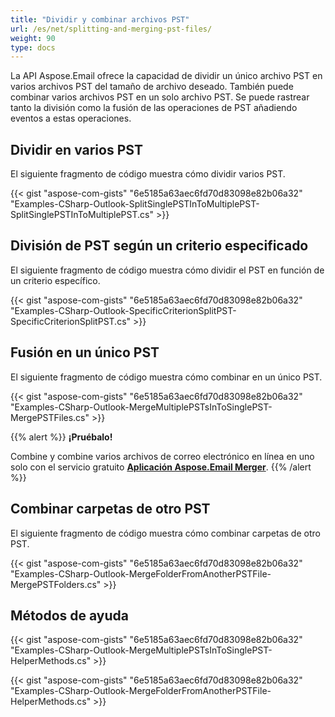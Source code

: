 ```yaml
---
title: "Dividir y combinar archivos PST"
url: /es/net/splitting-and-merging-pst-files/
weight: 90
type: docs
---
```



La API Aspose.Email ofrece la capacidad de dividir un único archivo PST en varios archivos PST del tamaño de archivo deseado. También puede combinar varios archivos PST en un solo archivo PST. Se puede rastrear tanto la división como la fusión de las operaciones de PST añadiendo eventos a estas operaciones.

## **Dividir en varios PST**

El siguiente fragmento de código muestra cómo dividir varios PST.

{{< gist "aspose-com-gists" "6e5185a63aec6fd70d83098e82b06a32" "Examples-CSharp-Outlook-SplitSinglePSTInToMultiplePST-SplitSinglePSTInToMultiplePST.cs" >}}

## **División de PST según un criterio especificado**

El siguiente fragmento de código muestra cómo dividir el PST en función de un criterio específico.

{{< gist "aspose-com-gists" "6e5185a63aec6fd70d83098e82b06a32" "Examples-CSharp-Outlook-SpecificCriterionSplitPST-SpecificCriterionSplitPST.cs" >}}

## **Fusión en un único PST**

El siguiente fragmento de código muestra cómo combinar en un único PST.

{{< gist "aspose-com-gists" "6e5185a63aec6fd70d83098e82b06a32" "Examples-CSharp-Outlook-MergeMultiplePSTsInToSinglePST-MergePSTFiles.cs" >}}

{{% alert %}}
**¡Pruébalo!**

Combine y combine varios archivos de correo electrónico en línea en uno solo con el servicio gratuito [**Aplicación Aspose.Email Merger**](https://products.aspose.app/email/es/merger).
{{% /alert %}}

## **Combinar carpetas de otro PST**

El siguiente fragmento de código muestra cómo combinar carpetas de otro PST.

{{< gist "aspose-com-gists" "6e5185a63aec6fd70d83098e82b06a32" "Examples-CSharp-Outlook-MergeFolderFromAnotherPSTFile-MergePSTFolders.cs" >}}

## **Métodos de ayuda**

{{< gist "aspose-com-gists" "6e5185a63aec6fd70d83098e82b06a32" "Examples-CSharp-Outlook-MergeMultiplePSTsInToSinglePST-HelperMethods.cs" >}}

{{< gist "aspose-com-gists" "6e5185a63aec6fd70d83098e82b06a32" "Examples-CSharp-Outlook-MergeFolderFromAnotherPSTFile-HelperMethods.cs" >}}
